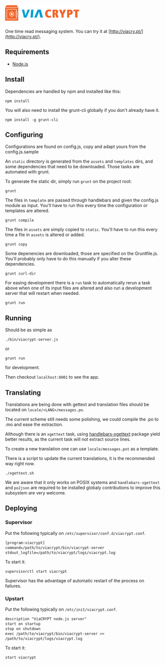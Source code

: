 # ![ViaCRYPT](assets/img/logo.png)

One time read messaging system. You can try it at [http://viacry.pt/](http://viacry.pt/).

Requirements
------------

* [Node.js](http://nodejs.org/)

Install
-------

Dependencies are handled by npm and installed like this:

    npm install

You will also need to install the grunt-cli globally if you don't already have it.

    npm install -g grunt-cli

Configuring
-----------

Configurations are found on config.js, copy and adapt yours from the config.js.sample

An `static` directory is generated from the `assets` and `templates` dirs, and some dependencies
that need to be downloaded. Those tasks are automated with grunt.

To generate the static dir, simply run `grunt` on the project root:

    grunt

The files in `template` are passed through handlebars and given the config.js module as input.
You'll have to run this every time the configuration or templates are altered.

    grunt compile

The files in `assets` are simply copied to `static`. You'll have to run this every time a file
in `assets` is altered or added.

    grunt copy

Some depenencies are downloaded, those are specified on the Gruntfile.js. You'll probably only
have to do this manually if you alter these dependencies.

    grunt curl-dir

For easing development there is a `run` task to automatically rerun a task above when one of
its input files are altered and also run a development server that will restart when needed.

    grunt run


Running
-------

Should be as simple as

    ./bin/viacrypt-server.js

or

    grunt run

for development.

Then checkout `localhost:8001` to see the app.

Translating
-----------

Translations are being done with gettext and translation files should be located on `locale/<LANG>/messages.po`.

The current scheme still needs some polishing, we could compile the .po to .mo and ease the extraction.

Although there is an `xgettext` task, using [handlebars-xgettext](https://github.com/gmarty/handlebars-xgettext)
package yield better results, as the current task will not extract source lines.

To create a new translation one can use `locale/messages.pot` as a template.

There is a script to update the current translations, it is the recommended way right now.

    ./xgettext.sh

We are aware that it only works on POSIX systems and `handlebars-xgettext` and `po2json` are
required to be installed globaly contributions to improve this subsystem are very welcome.


Deploying
---------

### Supervisor

Put the following typically on `/etc/supervisor/conf.d/viacrypt.conf`.

    [program:viacrypt]
    command=/path/to/viacrypt/bin/viacrypt-server
    stdout_logfile=/path/to/viacrypt/logs/viacrypt.log

To start it:

    supervisorctl start viacrypt

Supervisor has the advantage of automatic restart of the process on failures.

### Upstart

Put the following typically on `/etc/init/viacrypt.conf`.

    description "ViaCRYPT node.js server"
    start on startup
    stop on shutdown
    exec /path/to/viacrypt/bin/viacrypt-server >> /path/to/viacrypt/logs/viacrypt.log

To start it:

    start viacrypt
